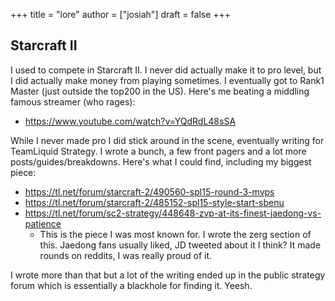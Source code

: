 +++
title = "lore"
author = ["josiah"]
draft = false
+++

## Starcraft II
I used to compete in Starcraft II. I never did actually make it to pro level, but I did actually make money from playing sometimes. I eventually got to Rank1 Master (just outside the top200 in the US). Here's me beating a middling famous streamer (who rages):
- https://www.youtube.com/watch?v=YQdRdL48sSA


While I never made pro I did stick around in the scene, eventually writing for TeamLiquid Strategy. I wrote a bunch, a few front pagers and a lot more posts/guides/breakdowns. Here's what I could find, including my biggest piece:
  - https://tl.net/forum/starcraft-2/490560-spl15-round-3-mvps
  - https://tl.net/forum/starcraft-2/485152-spl15-style-start-sbenu
  - https://tl.net/forum/sc2-strategy/448648-zvp-at-its-finest-jaedong-vs-patience
    - This is the piece I was most known for. I wrote the zerg section of this. Jaedong fans usually liked, JD tweeted about it I think? It made rounds on reddits, I was really proud of it.

I wrote more than that but a lot of the writing ended up in the public strategy forum which is essentially a blackhole for finding it. Yeesh.
